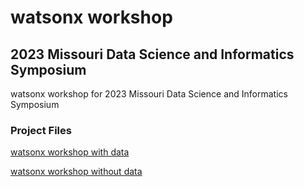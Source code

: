# watsonx workshop 
## 2023 Missouri Data Science and Informatics Symposium

watsonx workshop for 2023 Missouri Data Science and Informatics Symposium 

### Project Files
[watsonx workshop with data](https://ibm.ent.box.com/v/mizzouworkshop-fulldata)

[watsonx workshop without data](https://github.com/krondor/missouridatasciencesymposium2023/raw/main/watsonx-workshop-nodata.zip)
